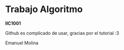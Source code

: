 # Trabajo Algoritmo 
**IIC1001**


Github es complicado de usar, gracias por el tutorial :3

Emanuel Molina